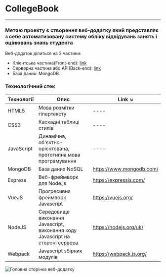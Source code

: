 # CollegeBook
***
### Метою проекту є створення веб-додатку який представляє з себе автоматизовану систему обліку відвідувань занять і оцінювань знань студента

Веб-додаток ділиться на 3 частини:
* Клієнтська частина(Front-end): [link](https://github.com/deniska-sosiska/CollegeBook-MEVN-stack/tree/main/client)
* Серверна частина або API(Back-end): [link](https://github.com/deniska-sosiska/CollegeBook-MEVN-stack/tree/main/server)
* База даних: MongoDB.


### Технологічний стек

| Технології | Опис                                                                                  | Link ↘️                   |
| ---------- | ------------------------------------------------------------------------------------- | -------------------------|
| HTML5      | Мова розмітки гіпертексту                                                             | ----                     |
| CSS3       | Каскадні таблиці стилів                                                               | ----                     |
| JavaScript | Динамічна, об'єктно-орієнтована, прототипна мова програмування                        | ----                     |
| MongoDB    | База даних NoSQL                                                                      | https://www.mongodb.com/ |
| Express    | Веб-фреймворк для Node.js                                                             | https://expressjs.com/   |
| VueJS      | Прогресивна фреймворк Javascript                                                      | https://vuejs.org/       |
| NodeJS     | Середовище виконання Javascript, виконання коду Javascript на стороні сервера         | https://nodejs.org/uk/   |
| Webpack    | Javascript збірник модулів                                                            | https://webpack.js.org/  |

![Головна сторінка веб-додатку](https://github.com/deniska-sosiska/CollegeBook-MEVN-stack/blob/main/client/src/assets/main.png)
